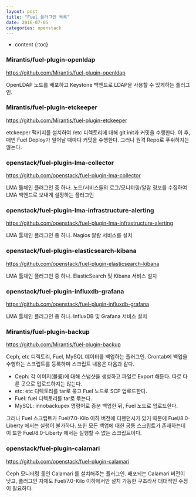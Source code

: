 ```yaml
---
layout: post
title: "Fuel 플러그인 목록"
date: 2016-07-05
categories: openstack
---
```


* content
{:toc}

### Mirantis/fuel-plugin-openldap

https://github.com/Mirantis/fuel-plugin-openldap

OpenLDAP 노드를 배포하고 Keystone 백엔드로 LDAP을 사용할 수 있게하는 플러그인.


### Mirantis/fuel-plugin-etckeeper

https://github.com/Mirantis/fuel-plugin-etckeeper

etckeeper 팩키지를 설치하여 /etc 디렉토리에 대해 git init과 커밋을 수행한다.
이 후, 매번 Fuel Deploy가 일어날 때마다 커밋을 수행한다. 그러나 원격 Repo로 푸쉬하지는 않는다.


### openstack/fuel-plugin-lma-collector

https://github.com/openstack/fuel-plugin-lma-collector

LMA 툴체인 플러그인 중 하나.
노드/서비스들의 로그/모니터링/알람 정보를 수집하여 LMA 백엔드로 보내게 설정하는 플러그인


### openstack/fuel-plugin-lma-infrastructure-alerting

https://github.com/openstack/fuel-plugin-lma-infrastructure-alerting

LMA 툴체인 플러그인 중 하나.
Nagios 알람 서비스를 설치


### openstack/fuel-plugin-elasticsearch-kibana

https://github.com/openstack/fuel-plugin-elasticsearch-kibana

LMA 툴체인 플러그인 중 하나.
ElasticSearch 및 Kibana 서비스 설치


### openstack/fuel-plugin-influxdb-grafana

https://github.com/openstack/fuel-plugin-influxdb-grafana

LMA 툴체인 플러그인 중 하나.
InfluxDB 및 Grafana 서비스 설치


### Mirantis/fuel-plugin-backup

https://github.com/Mirantis/fuel-plugin-backup

Ceph, etc 디렉토리, Fuel, MySQL 데이터를 백업하는 플러그인.
Crontab에 백업을 수행하는 스크립트를 등록하며 스크립트 내용은 다음과 같다.

- Ceph: 각 이미지(볼륨)에 대해 스냅샷을 생성하고 파일르 Export 해둔다. 따로 다른 곳으로 업로드하지는 않는다.
- etc: etc 디렉토리를 tar로 묶고 Fuel 노드로 SCP 업로드한다.
- Fuel: fuel 디렉토리를 tar로 묶는다.
- MySQL: innobackupex 명령어로 증분 백업한 뒤, Fuel 노드로 업로드한다.

그러나 Fuel 스크립트가 Fuel/7.0-Kilo 이하 버전에 디펜던시가 있기 때문에 Fuel/8.0-Liberty 에서는 실행이 불가하다.
또한 모든 백업에 대한 공통 스크립트가 존재하는데 이 또한 Fuel/8.0-Liberty 에서는 실행할 수 없는 스크립트이다.


### openstack/fuel-plugin-calamari

https://github.com/openstack/fuel-plugin-calamari

Ceph 모니터링 툴인 Calamari 를 설치해주는 플러그인.
배포되는 Calamari 버전이 낮고, 플러그인 자체도 Fuel/7.0-Kilo 이하에서만 설치 가능한 구조라서 대대적인 수정이 필요하다.
